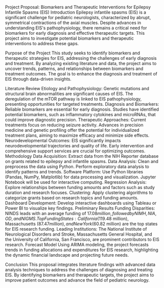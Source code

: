 Project Proposal: Biomarkers and Therapeutic Interventions for Epilepsy Infantile Spasms (EIS)
Introduction
Epilepsy infantile spasms (EIS) is a significant challenge for pediatric neurologists, characterized by abrupt, symmetrical contractions of the axial muscles. Despite advances in understanding EIS's pathophysiology, there remains a critical need for biomarkers for early diagnosis and effective therapeutic targets. This project aims to investigate potential biomarkers and therapeutic interventions to address these gaps.

Purpose of the Project
This study seeks to identify biomarkers and therapeutic strategies for EIS, addressing the challenges of early diagnosis and treatment. By analyzing existing literature and data, the project aims to uncover trends, patterns, and relationships between biomarkers and treatment outcomes. The goal is to enhance the diagnosis and treatment of EIS through data-driven insights.

Literature Review
Etiology and Pathophysiology: Genetic mutations and structural brain abnormalities are significant causes of EIS. The deregulation of the mTOR pathway is linked to EIS pathophysiology, presenting opportunities for targeted treatments.
Diagnosis and Biomarkers: Reliable biomarkers are essential for early diagnosis. Studies have identified potential biomarkers, such as inflammatory cytokines and microRNAs, that could improve diagnostic precision.
Therapeutic Approaches: Current treatments focus on reducing seizure activity. Advances in precision medicine and genetic profiling offer the potential for individualized treatment plans, aiming to maximize efficacy and minimize side effects.
Neurodevelopmental Outcomes: EIS significantly impacts neurodevelopmental trajectories and quality of life. Early intervention and comprehensive support services are crucial for optimizing outcomes.
Methodology
Data Acquisition: Extract data from the NIH Reporter database on grants related to epilepsy and infantile spasms.
Data Analysis: Clean and preprocess the data using Python. Perform exploratory data analysis to identify patterns and trends.
Software Platform: Use Python libraries (Pandas, NumPy, Matplotlib) for data processing and visualization. Jupyter Notebook will be used for interactive computing.
Regression Analysis: Explore relationships between funding amounts and factors such as study duration and research focuses.
Clustering: Apply clustering algorithms to categorize grants based on research topics and funding amounts.
Dashboard Development: Develop interactive dashboards using Tableau or Power BI to visualize key findings.
Preliminary Results
Funding Disparities: NINDS leads with an average funding of $17.08 million, followed by NIMH, NIA, OD, and NIGMS.
Top Funding States: California ($119.48 million), Massachusetts ($87.47 million), and New York ($60.82 million) are the top states for EIS research funding.
Leading Institutions: The National Institute of Neurological Disorders and Stroke, Massachusetts General Hospital, and the University of California, San Francisco, are prominent contributors to EIS research.
Forecast Model
Using ARIMA modeling, the project forecasts trends in funding allocations and expenditures for EIS research, highlighting the dynamic financial landscape and projecting future needs.

Conclusion
This proposal integrates literature findings with advanced data analysis techniques to address the challenges of diagnosing and treating EIS. By identifying biomarkers and therapeutic targets, the project aims to improve patient outcomes and advance the field of pediatric neurology.
